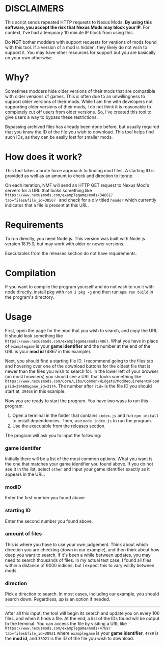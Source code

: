 # DISCLAIMERS

This script sends repeated HTTP requests to Nexus Mods. **By using this software, you accept the risk that Nexus Mods may block your IP.** For context, I've had a tempoary 10 minute IP block from using this.

Do **NOT** bother modders with support requests for versions of mods found with this tool. If a version of a mod is hidden, they likely do not wish to support it. You may have other resources for support but you are basically on your own otherwise.

# Why?

Sometimes modders hide older versions of their mods that are compatible with older versions of games. This is often due to an unwillingness to support older versions of their mods. While I am fine with developers not supporting older versions of their mods, I do not think it is reasonable to completely cut off users from older versions. So, I've created this tool to give users a way to bypass these restrictions.

Bypassing archived files has already been done before, but usually required that you know the ID of the file you wish to download. This tool helps find such IDs, as they can be easily lost for smaller mods.

# How does it work?

This tool takes a brute force approach to finding mod files. A starting ID is provided as well as an amount to check and direction to iterate.

On each iteration, NMF will send an HTTP GET request to Nexus Mod's servers for a URL that looks something like  `https://www.nexusmods.com/examplegame/mods/34861?tab=files&file_id=38567 ` and check for a div titled `header` which currently indicates that a file is present at this URL.

# Requirements

To run directly, you need Node.js. This version was built with Node.js version 18.15.0, but may work with older or newer versions.

Executables from the releases section do not have requirements.

# Compilation

If you want to compile the program yourself and do not wish to run it with node directly, install pkg with `npm i pkg -g` and then run `npm run build` in the program's directory.

# Usage

First, open the page for the mod that you wish to search, and copy the URL. It should look something like `https://www.nexusmods.com/examplegame/mods/4867`. What you have in place of `examplegame` is your **game identifier** and the number at the end of the URL is your **mod id** (4867 in this example).

Next, you should find a starting file ID. I recommend going to the files tab and hovering over one of the download buttons for the oldest file that is newer than the files you wish to search for. In the lower left of your browser (on most browsers) you should see a URL that looks something like `https://www.nexusmods.com/Core/Libs/Common/Widgets/ModRequirementsPopUp?id=39468&game_id=3174`. The number after `?id=` is the file ID you should start at, `39468` in this example.

Now you are ready to start the program. You have two ways to run this program:

1. Open a terminal in the folder that contains `index.js` and run `npm install` to install dependencies. Then, use `node index.js` to run the program.
2. Use the executable from the releases section.

The program will ask you to input the following:

### game identifer

Initially there will be a list of the most common options. What you want is the one that matches your game identifier you found above. If you do not see it in the list, select `other` and input your game identifier exactly as it appears in the URL.

### modID

Enter the first number you found above.

### starting ID

Enter the second number you found above.

### amount of files

This is where you have to use your own judgement. Think about which direction you are checking (down in our example), and then think about how deep you want to search. If it's been a while between updates, you may need to search thousands of files. In my actual test case, I found all files within a distance of 6000 indices; but I expect this to vary wildly between mods.

### direction

Pick a direction to search. In most cases, including our example, you should search down. Regardless, up is an option if needed.

---

After all this input, the tool will begin its search and update you on every 100 files, and when it finds a file. At the end, a list of the IDs found will be output to the terminal. You can access the file by visiting a URL like `https://www.nexusmods.com/examplegame/mods/4789?tab=files&file_id=38921` where `examplegame` is your **game identifier**, `4789` is the **mod id**, and `38921` is the ID of the file you wish to download.
